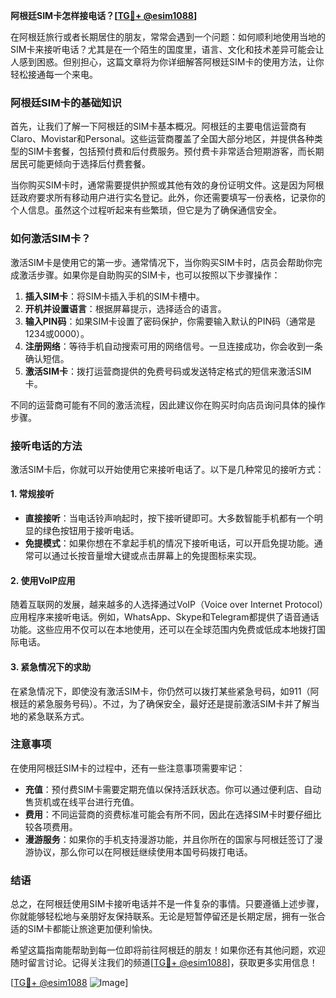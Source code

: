**阿根廷SIM卡怎样接电话？[[TG💪+ @esim1088](https://t.me/s/esim1088)]**

在阿根廷旅行或者长期居住的朋友，常常会遇到一个问题：如何顺利地使用当地的SIM卡来接听电话？尤其是在一个陌生的国度里，语言、文化和技术差异可能会让人感到困惑。但别担心，这篇文章将为你详细解答阿根廷SIM卡的使用方法，让你轻松接通每一个来电。

### 阿根廷SIM卡的基础知识

首先，让我们了解一下阿根廷的SIM卡基本概况。阿根廷的主要电信运营商有Claro、Movistar和Personal。这些运营商覆盖了全国大部分地区，并提供各种类型的SIM卡套餐，包括预付费和后付费服务。预付费卡非常适合短期游客，而长期居民可能更倾向于选择后付费套餐。

当你购买SIM卡时，通常需要提供护照或其他有效的身份证明文件。这是因为阿根廷政府要求所有移动用户进行实名登记。此外，你还需要填写一份表格，记录你的个人信息。虽然这个过程听起来有些繁琐，但它是为了确保通信安全。

### 如何激活SIM卡？

激活SIM卡是使用它的第一步。通常情况下，当你购买SIM卡时，店员会帮助你完成激活步骤。如果你是自助购买的SIM卡，也可以按照以下步骤操作：

1. **插入SIM卡**：将SIM卡插入手机的SIM卡槽中。
2. **开机并设置语言**：根据屏幕提示，选择适合的语言。
3. **输入PIN码**：如果SIM卡设置了密码保护，你需要输入默认的PIN码（通常是1234或0000）。
4. **注册网络**：等待手机自动搜索可用的网络信号。一旦连接成功，你会收到一条确认短信。
5. **激活SIM卡**：拨打运营商提供的免费号码或发送特定格式的短信来激活SIM卡。

不同的运营商可能有不同的激活流程，因此建议你在购买时向店员询问具体的操作步骤。

### 接听电话的方法

激活SIM卡后，你就可以开始使用它来接听电话了。以下是几种常见的接听方式：

#### 1. 常规接听

- **直接接听**：当电话铃声响起时，按下接听键即可。大多数智能手机都有一个明显的绿色按钮用于接听电话。
- **免提模式**：如果你想在不拿起手机的情况下接听电话，可以开启免提功能。通常可以通过长按音量增大键或点击屏幕上的免提图标来实现。

#### 2. 使用VoIP应用

随着互联网的发展，越来越多的人选择通过VoIP（Voice over Internet Protocol）应用程序来接听电话。例如，WhatsApp、Skype和Telegram都提供了语音通话功能。这些应用不仅可以在本地使用，还可以在全球范围内免费或低成本地拨打国际电话。

#### 3. 紧急情况下的求助

在紧急情况下，即使没有激活SIM卡，你仍然可以拨打某些紧急号码，如911（阿根廷的紧急服务号码）。不过，为了确保安全，最好还是提前激活SIM卡并了解当地的紧急联系方式。

### 注意事项

在使用阿根廷SIM卡的过程中，还有一些注意事项需要牢记：

- **充值**：预付费SIM卡需要定期充值以保持活跃状态。你可以通过便利店、自动售货机或在线平台进行充值。
- **费用**：不同运营商的资费标准可能会有所不同，因此在选择SIM卡时要仔细比较各项费用。
- **漫游服务**：如果你的手机支持漫游功能，并且你所在的国家与阿根廷签订了漫游协议，那么你可以在阿根廷继续使用本国号码拨打电话。

### 结语

总之，在阿根廷使用SIM卡接听电话并不是一件复杂的事情。只要遵循上述步骤，你就能够轻松地与亲朋好友保持联系。无论是短暂停留还是长期定居，拥有一张合适的SIM卡都能让旅途更加便利愉快。

希望这篇指南能帮助到每一位即将前往阿根廷的朋友！如果你还有其他问题，欢迎随时留言讨论。记得关注我们的频道[[TG💪+ @esim1088](https://t.me/s/esim1088)]，获取更多实用信息！

[[TG💪+ @esim1088](https://t.me/s/esim1088) ![Image](https://i.postimg.cc/4NQfJmqS/Snipaste-2025-05-13-00-14-12.png)]